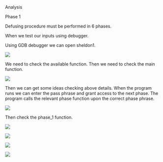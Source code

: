 Analysis

Phase 1 

Defusing procedure must be performed in 6 phases.

When we test our inputs using debugger.

Using GDB debugger we can open sheldon1.

![](https://user-images.githubusercontent.com/43363015/77848292-64be6100-71e1-11ea-86f1-6c5011b802d8.jpg)

We need to check the available function. Then we need to check the main function.

![](https://user-images.githubusercontent.com/43363015/77848294-6720bb00-71e1-11ea-891b-add8b59b470f.png)

Then we can get some ideas checking above details.
When the program runs we can enter the pass phrase and grant access to the next phase.
The program calls the relevant phase function upon the correct phase phrase.

![](https://user-images.githubusercontent.com/43363015/77848298-6c7e0580-71e1-11ea-9713-8b82348e0919.png)

Then check the phase_1 function.

![](https://user-images.githubusercontent.com/43363015/77848307-743daa00-71e1-11ea-9403-d6517c134e0f.png)

![](https://user-images.githubusercontent.com/43363015/77848362-caaae880-71e1-11ea-9512-537a4417a9e9.png)

![](https://user-images.githubusercontent.com/43363015/77848364-ce3e6f80-71e1-11ea-9ce4-3dc308546a69.png)

![](https://user-images.githubusercontent.com/43363015/77848366-d0083300-71e1-11ea-8c55-6d417555bb6d.png)

